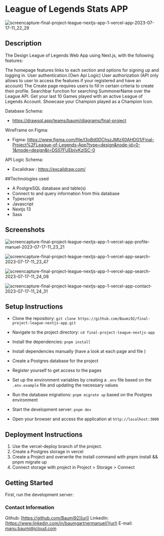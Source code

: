# League of Legends Stats APP
![screencapture-final-project-league-nextjs-app-1-vercel-app-2023-07-17-11_22_29](https://github.com/Baumi92/final-project-league-nextjs-app/assets/128682336/b410e8ae-463f-4f6f-ba07-8832d7386a3f)

## Description
The Design League of Legends Web App using Next.js, with the following features:

The homepage features links to each section and options for signing up and logging in.
User authentication.(Own Api Logic)
User authorization (API only allows to user to access the features if your registered and have an account)
The Create page requires users to fill in certain criteria to create their profile.
Searchbar function for searching SummonerName over the League API.
Get your last 10 Games played with an active League of Legends Account.
Showcase your Champion played as a Champion Icon.

 Database Schema:
- https://drawsql.app/teams/baumi/diagrams/final-project

WireFrame on Figma:
-  Figma: https://www.figma.com/file/I3oBd0DChszJMlzX0AHDG1/Final-Project%2FLeague-of-Legends-App?type=design&node-id=0-1&mode=design&t=DS07FUEbiivKzISC-0

API Logic Schema:
-   Excalidraw : https://excalidraw.com/

##Technologies used
-  A PostgreSQL database and table(s)
-  Connect to and query information from this database
-  Typescript 
-  Javascript
-  Nextjs 13
-  Sass

## Screenshots

![screencapture-final-project-league-nextjs-app-1-vercel-app-profile-manuel-2023-07-17-11_23_21](https://github.com/Baumi92/final-project-league-nextjs-app/assets/128682336/c50b6a5c-954d-4984-bdd8-3f919d9a6dd5)

![screencapture-final-project-league-nextjs-app-1-vercel-app-search-2023-07-17-11_23_47](https://github.com/Baumi92/final-project-league-nextjs-app/assets/128682336/1610ee7b-abaf-43c3-836f-dddd3bb6a274)

![screencapture-final-project-league-nextjs-app-1-vercel-app-search-2023-07-17-11_24_08](https://github.com/Baumi92/final-project-league-nextjs-app/assets/128682336/efda4cd9-cf90-47da-8ba9-e064737ff7ae)

![screencapture-final-project-league-nextjs-app-1-vercel-app-contact-2023-07-17-11_24_31](https://github.com/Baumi92/final-project-league-nextjs-app/assets/128682336/72faeb65-4b0a-4c5f-a8a7-5d07bcdf2b5f)

## Setup Instructions
- Clone the repository: ```git clone https://github.com/Baumi92/final-project-league-nextjs-app.git```

- Navigate to the project directory: ```cd final-project-league-nextjs-app```

- Install the dependencies: ```pnpm install```

- Install dependencies manually (have a look at each page and file )

- Create a Postgres database for the project

- Register yourself to get access to the pages

- Set up the environment variables by creating a ```.env``` file based on the ```.env.example``` file and updating the necessary values

- Run the database migrations: ```pnpm migrate up``` based on the Postgres environment

- Start the development server: ```pnpm dev```

- Open your browser and access the application at ```http://localhost:3000```

## Deployment Instructions

1. Use the vercel-deploy branch of the project.
2. Create a Postgres storage in vercel
3. Create a Project and overwrite the install command with pnpm install && pnpm migrate up
4. Connect storage with project in Project > Storage > Connect


## Getting Started

First, run the development server:

### Contact Information

Github:
[https://github.com/Baumi92](url)
LinkedIn:
[https://www.linkedin.com/in/baumgartnermanuel/](url)
E-mail:
[manu.baumi@icloud.com](url)

